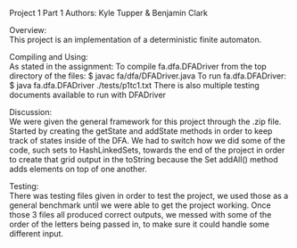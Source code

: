 Project 1 Part 1
Authors: Kyle Tupper & Benjamin Clark

Overview:<br/>
This project is an implementation of a deterministic finite automaton.

Compiling and Using: <br/>
As stated in the assignment:
To compile fa.dfa.DFADriver from the top directory of the files:
$ javac fa/dfa/DFADriver.java
To run fa.dfa.DFADriver:
$ java fa.dfa.DFADriver ./tests/p1tc1.txt
There is also multiple testing documents available to run with DFADriver

Discussion:<br/>
We were given the general framework for this project through the .zip file. Started by creating the getState and addState methods in order to keep track of states inside of the DFA. We had to switch how we did some of the code, such sets to HashLinkedSets, towards the end of the project in order to create that grid output in the toString because the Set addAll() method adds elements on top of one another.

Testing: <br/>
There was testing files given in order to test the project, we used those as a general benchmark until we were able to get the project working. Once those 3 files all produced correct outputs, we messed with some of the order of the letters being passed in, to make sure it could handle some different input.
